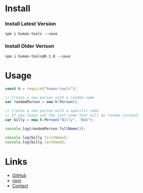 # Install
### Install Latest Version
```
npm i human-tools --save
```
### Install Older Verison
```
npm i human-tools@0.1.0 --save
```

# Usage
```javascript
const h = require("human-tools");

// Create a new person with a random name
var randomPerson = new h.Person();

// Create a new person with a specific name
// If you leave out the last name that will be random instead
var billy = new h.Person("Billy", "Bob");

console.log(randomPerson.fullName());

console.log(billy.firstName);
console.log(billy.lastName);
```

# Links
- [GitHub][1]
- [npm][2]
- [Contact][3]

[1]: https://github.com/MininMobile/human-tools
[2]: https://www.npmjs.com/package/human-tools
[3]: mailto:notminin+prod@gmail.com